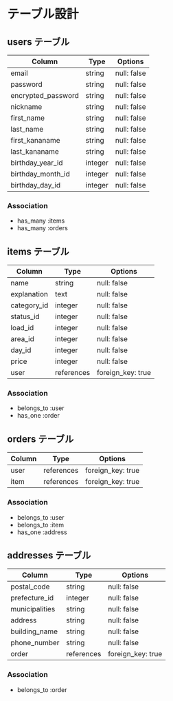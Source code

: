 # テーブル設計

## users テーブル

| Column             | Type    | Options     |
| ------------------ | ------  | ----------- |
| email              | string  | null: false |
| password           | string  | null: false |
| encrypted_password | string  | null: false |
| nickname           | string  | null: false |
| first_name         | string  | null: false |
| last_name          | string  | null: false |
| first_kananame     | string  | null: false |
| last_kananame      | string  | null: false |
| birthday_year_id   | integer | null: false |
| birthday_month_id  | integer | null: false |
| birthday_day_id    | integer | null: false |


### Association

- has_many :items
- has_many :orders



## items テーブル

| Column             | Type       | Options           |
| ------------------ | ---------- | ----------------- |
| name               | string     | null: false       |
| explanation        | text       | null: false       |
| category_id        | integer    | null: false       |
| status_id          | integer    | null: false       |
| load_id            | integer    | null: false       |
| area_id            | integer    | null: false       |
| day_id             | integer    | null: false       |
| price              | integer    | null: false       |
| user               | references | foreign_key: true |

### Association

- belongs_to :user
- has_one :order


## orders テーブル

| Column | Type       | Options           |
| ------ | ---------- | ----------------- |
| user   | references | foreign_key: true |
| item   | references | foreign_key: true |

### Association

- belongs_to :user
- belongs_to :item
- has_one :address

## addresses テーブル

| Column             | Type       | Options           |
| ------------------ | ---------- | ----------------- |
| postal_code        | string     | null: false       |
| prefecture_id      | integer    | null: false       |
| municipalities     | string     | null: false       |
| address            | string     | null: false       |
| building_name      | string     | null: false       |
| phone_number       | string     | null: false       |
| order              | references | foreign_key: true |

### Association

- belongs_to :order